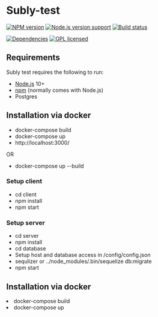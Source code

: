 # Subly-test
[![NPM version][shield-npm]](#)
[![Node.js version support][shield-node]](#)
[![Build status][shield-build]](#)
<!-- [![Code coverage][shield-coverage]](#) -->
[![Dependencies][shield-dependencies]](#)
[![GPL licensed][shield-license]](#)

[shield-coverage]: https://img.shields.io/badge/coverage-100%25-brightgreen.svg
[shield-dependencies]: https://img.shields.io/badge/dependencies-up%20to%20date-brightgreen.svg
[shield-license]: https://img.shields.io/badge/license-GPL-blue.svg
[shield-node]: https://img.shields.io/badge/node.js%20support-10+-brightgreen.svg
[shield-npm]: https://img.shields.io/badge/npm-v6.4.0-blue.svg
[shield-build]: https://img.shields.io/badge/build-passing-brightgreen.svg

Requirements
------------

Subly test requires the following to run:

  * [Node.js][node] 10+
  * [npm][npm] (normally comes with Node.js)
  * Postgres


[node]: https://nodejs.org/
[npm]: https://www.npmjs.com/

<h2>Installation via docker</h2>
    <ul>
        <li>
            docker-compose build
        </li>
        <li>
            docker-compose up
            </li>
            <li>
            http://localhost:3000/
            </li>
    </ul>
    <div> OR </div>
    <ul>
        <li>
            docker-compose up --build
        </li>
    </ul>
<h3>Setup client</h3>

<ul>
    <li>
    cd client
    </li>
    <li>
    npm install
    </li>
    <li>
    npm start
    </li>
</ul>

<h3>Setup server</h3>

<ul>
    <li>
    cd server
    </li>
    <li>
    npm install
    </li>
    <li>
    cd database 
    </li>
    <li>
        Setup host and database access in /config/config.json
        </li>
    <li>
    sequlizer or ../node_modules/.bin/sequelize db:migrate
    </li>
    <li>
    npm start
    </li>
</ul>
<h2>
Installation via docker
</h2>
<li>
docker-compose build
</li>
<li>
docker-compose up
</li>